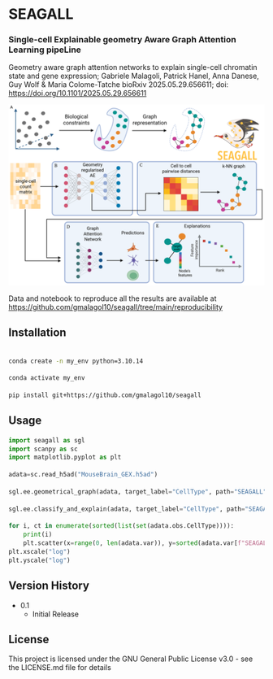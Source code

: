 # SEAGALL
### Single-cell Explainable geometry Aware Graph Attention Learning pipeLine

Geometry aware graph attention networks to explain single-cell chromatin state and gene expression; Gabriele Malagoli, Patrick Hanel, Anna Danese, Guy Wolf & Maria Colome-Tatche
bioRxiv 2025.05.29.656611; doi: https://doi.org/10.1101/2025.05.29.656611

![alt text](https://github.com/gmalagol10/seagall/blob/main/seagall/GnnFig1.png?raw=true)


Data and notebook to reproduce all the results are available at https://github.com/gmalagol10/seagall/tree/main/reproducibility
## Installation

```bash

conda create -n my_env python=3.10.14

conda activate my_env

pip install git+https://github.com/gmalagol10/seagall
```

## Usage

```python
import seagall as sgl
import scanpy as sc
import matplotlib.pyplot as plt

adata=sc.read_h5ad("MouseBrain_GEX.h5ad")

sgl.ee.geometrical_graph(adata, target_label="CellType", path="SEAGALL")

sgl.ee.classify_and_explain(adata, target_label="CellType", path="SEAGALL", hypopt=0.25)

for i, ct in enumerate(sorted(list(set(adata.obs.CellType)))):
    print(i)
    plt.scatter(x=range(0, len(adata.var)), y=sorted(adata.var[f"SEAGALL_Importance_for_{ct}"])[::-1], c=colors_to_use_bright[i])
plt.xscale("log")
plt.yscale("log")
```


## Version History

* 0.1
    * Initial Release


## License

This project is licensed under the GNU General Public License v3.0 - see the LICENSE.md file for details


